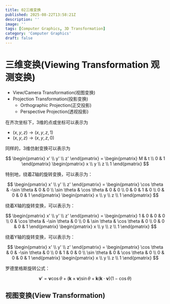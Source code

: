 ```yaml
---
title: 02三维变换
published: 2025-08-22T13:58:21Z
description: ''
image: ''
tags: [Computer Graphics, 3D Transformation]
category: 'Computer Graphics'
draft: false
---
```


# 三维变换(Viewing Transformation 观测变换)

+ View/Camera Transformation(视图变换)
+ Projection Transformation(投影变换)
  + Orthographic Projection(正交投影)
  + Perspective Projection(透视投影)

在齐次坐标下，3维的点或坐标可以表示为

+ $(x, y, z) \rightarrow (x, y, z, 1)$
+ $(x, y, z) \rightarrow (x, y, z, 0)$

同样的，3维仿射变换可以表示为

$$
\begin{pmatrix}
x' \\
y' \\
z'
\end{pmatrix} =
\begin{pmatrix}
M & t \\
0 & 1
\end{pmatrix}
\begin{pmatrix}
x \\
y \\
z \\
1
\end{pmatrix}
$$

特别地，绕着Z轴的旋转变换，可以表示为：

$$
\begin{pmatrix}
x' \\
y' \\
z'
\end{pmatrix} =
\begin{pmatrix}
\cos \theta & -\sin \theta & 0 & 0 \\
\sin \theta & \cos \theta & 0 & 0 \\
0 & 0 & 1 & 0 \\
0 & 0 & 0 & 1
\end{pmatrix}
\begin{pmatrix}
x \\
y \\
z \\
1
\end{pmatrix}
$$

绕着X轴的旋转变换，可以表示为：

$$
\begin{pmatrix}
x' \\
y' \\
z'
\end{pmatrix} =
\begin{pmatrix}
1 & 0 & 0 & 0 \\
0 & \cos \theta & -\sin \theta & 0 \\
0 & \sin \theta & \cos \theta & 0 \\
0 & 0 & 0 & 1
\end{pmatrix}
\begin{pmatrix}
x \\
y \\
z \\
1
\end{pmatrix}
$$

绕着Y轴的旋转变换，可以表示为：

$$
\begin{pmatrix}
x' \\
y' \\
z'
\end{pmatrix} =
\begin{pmatrix}
\cos \theta & 0 & -\sin \theta & 0 \\
0 & 1 & 0 & 0 \\
\sin \theta & 0 & \cos \theta & 0 \\
0 & 0 & 0 & 1
\end{pmatrix}
\begin{pmatrix}
x \\
y \\
z \\
1
\end{pmatrix}
$$

罗德里格斯旋转公式：

$$
\mathbf{v}' = \mathbf{v} \cos \theta + (\mathbf{k} \times \mathbf{v}) \sin \theta + \mathbf{k} (\mathbf{k} \cdot \mathbf{v}) (1 - \cos \theta)
$$


## 视图变换(View Transformation)

